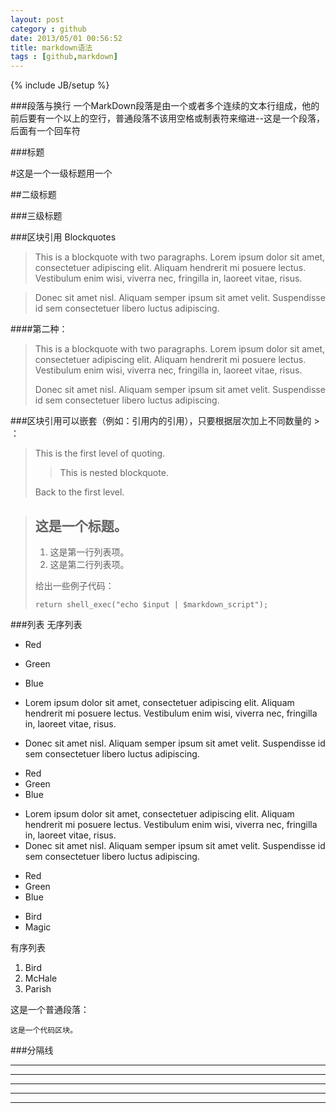 ```yaml
---
layout: post
category : github
date: 2013/05/01 00:56:52 
title: markdown语法
tags : [github,markdown]
---
```

{% include JB/setup %}

###段落与换行
一个MarkDown段落是由一个或者多个连续的文本行组成，他的前后要有一个以上的空行，普通段落不该用空格或制表符来缩进--这是一个段落，后面有一个回车符

###标题

#这是一个一级标题用一个

##二级标题

###三级标题

###区块引用 Blockquotes

> This is a blockquote with two paragraphs. Lorem ipsum dolor sit amet,
consectetuer adipiscing elit. Aliquam hendrerit mi posuere lectus.
Vestibulum enim wisi, viverra nec, fringilla in, laoreet vitae, risus.

> Donec sit amet nisl. Aliquam semper ipsum sit amet velit. Suspendisse
id sem consectetuer libero luctus adipiscing.

####第二种：
> This is a blockquote with two paragraphs. Lorem ipsum dolor sit amet,
> consectetuer adipiscing elit. Aliquam hendrerit mi posuere lectus.
> Vestibulum enim wisi, viverra nec, fringilla in, laoreet vitae, risus.
> 
> Donec sit amet nisl. Aliquam semper ipsum sit amet velit. Suspendisse
> id sem consectetuer libero luctus adipiscing.

###区块引用可以嵌套（例如：引用内的引用），只要根据层次加上不同数量的 > ：

> This is the first level of quoting.
>
> > This is nested blockquote.
>
> Back to the first level.

> ## 这是一个标题。
> 
> 1.   这是第一行列表项。
> 2.   这是第二行列表项。
> 
> 给出一些例子代码：
> 
>     return shell_exec("echo $input | $markdown_script");



###列表
无序列表

* Red
* Green
* Blue

*   Lorem ipsum dolor sit amet, consectetuer adipiscing elit.
    Aliquam hendrerit mi posuere lectus. Vestibulum enim wisi,
    viverra nec, fringilla in, laoreet vitae, risus.
*   Donec sit amet nisl. Aliquam semper ipsum sit amet velit.
    Suspendisse id sem consectetuer libero luctus adipiscing.

+ Red
+ Green
+ Blue

*   Lorem ipsum dolor sit amet, consectetuer adipiscing elit.
Aliquam hendrerit mi posuere lectus. Vestibulum enim wisi,
viverra nec, fringilla in, laoreet vitae, risus.
*   Donec sit amet nisl. Aliquam semper ipsum sit amet velit.
Suspendisse id sem consectetuer libero luctus adipiscing.


- Red
- Green
- Blue

*   Bird
*   Magic

有序列表

1. Bird
2. McHale
3. Parish


这是一个普通段落：

    这是一个代码区块。


###分隔线
* * *

***

*****

- - -

--------------------------------------

